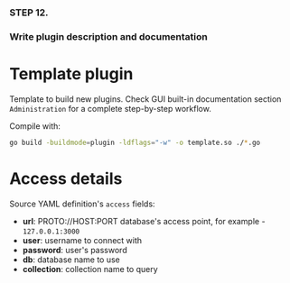 ### STEP 12.
### Write plugin description and documentation


# Template plugin

Template to build new plugins.
Check GUI built-in documentation section `Administration` for a complete
step-by-step workflow.


Compile with:
```sh
go build -buildmode=plugin -ldflags="-w" -o template.so ./*.go
```

# Access details

Source YAML definition's `access` fields:
- **url**: PROTO://HOST:PORT database's access point, for example - `127.0.0.1:3000`
- **user**: username to connect with
- **password**: user's password
- **db**: database name to use
- **collection**: collection name to query
